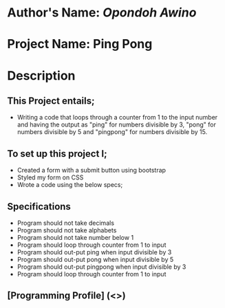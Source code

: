 # Author's Name: _Opondoh Awino_

# Project Name: **Ping Pong**

# Description

## This Project entails;

- Writing a code that loops through a counter from 1 to the input number and having the output as "ping" for numbers divisible by 3, "pong" for numbers divisible by 5 and "pingpong" for numbers divisible by 15.

## **To set up this project I;**

- Created a form with a submit button using bootstrap
- Styled my form on CSS
- Wrote a code using the below specs;

## Specifications
- Program should not take decimals
- Program should not take alphabets
- Program should not take number below 1
- Program should loop through counter from 1 to input
- Program should out-put ping when input divisible by 3
- Program should out-put pong when input divisible by 5
- Program should out-put pingpong when input divisible by 3
- Program should loop through counter from 1 to input
                     
## [Programming Profile] (<>)

